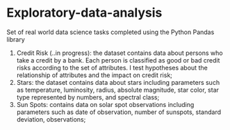 # Exploratory-data-analysis

Set of real world data science tasks completed using the Python Pandas library

1. Credit Risk (..in progress): the dataset contains data about persons who take a credit by a bank. Each person is classified as good or bad credit risks according to the set of attributes. I test hypotheses about the relationship of attributes and the impact on credit risk;
2. Stars: the dataset contains data about stars including parameters such as temperature, luminosity, radius, absolute magnitude, star color, star type represented by numbers, and spectral class;
3. Sun Spots: contains data on solar spot observations including parameters such as date of observation, number of sunspots, standard deviation, observations;
